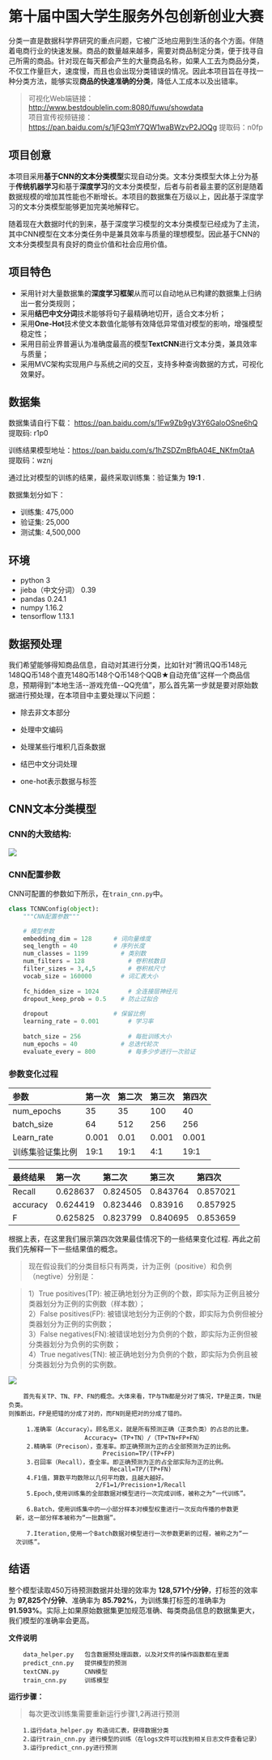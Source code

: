 # 第十届中国大学生服务外包创新创业大赛

分类一直是数据科学界研究的重点问题，它被广泛地应用到生活的各个方面。伴随着电商行业的快速发展。商品的数量越来越多，需要对商品制定分类，便于找寻自己所需的商品。针对现在每天都会产生的大量商品名称，如果人工去为商品分类，不仅工作量巨大，速度慢，而且也会出现分类错误的情况。因此本项目旨在寻找一种分类方法，能够实现**商品的快速准确的分类**，降低人工成本以及出错率。  

>可视化Web端链接：http://www.bestdoublelin.com:8080/fuwu/showdata  
>项目宣传视频链接：https://pan.baidu.com/s/1jFQ3mY7QW1waBWzvP2JOQg   提取码：n0fp
## 项目创意

本项目采用**基于CNN的文本分类模型**实现自动分类。文本分类模型大体上分为基于**传统机器学习**和基于**深度学习**的文本分类模型，后者与前者最主要的区别是随着数据规模的增加其性能也不断增长。本项目的数据集在万级以上，因此基于深度学习的文本分类模型能够更加完美地解释它。  

随着现在大数据时代的到来，基于深度学习模型的文本分类模型已经成为了主流，其中CNN模型在文本分类任务中是兼具效率与质量的理想模型。因此基于CNN的文本分类模型具有良好的商业价值和社会应用价值。



## 项目特色

- 采用针对大量数据集的**深度学习框架**从而可以自动地从已构建的数据集上归纳出一套分类规则；
- 采用**结巴中文分词**技术能够将句子最精确地切开，适合文本分析；
- 采用**One-Hot**技术使文本数值化能够有效降低异常值对模型的影响，增强模型稳定性；
- 采用目前业界普遍认为准确度最高的模型**TextCNN**进行文本分类，兼具效率与质量；
- 采用MVC架构实现用户与系统之间的交互，支持多种查询数据的方式，可视化效果好。

## 数据集

数据集请自行下载： https://pan.baidu.com/s/1Fw9Zb9gV3Y6GaloOSne6hQ 提取码: r1p0

训练结果模型地址：https://pan.baidu.com/s/1hZSDZmBfbA04E_NKfm0taA 提取码：wznj

通过比对模型的训练的结果，最终采取训练集：验证集为 **19:1** .

数据集划分如下：

- 训练集: 475,000
- 验证集: 25,000
- 测试集: 4,500,000

## 环境

- python 3
- jieba（中文分词）	0.39
- pandas	0.24.1
- numpy	1.16.2
- tensorflow	1.13.1

## 数据预处理

我们希望能够得知商品信息，自动对其进行分类，比如针对“腾讯QQ币148元148QQ币148个直充148Q币148个Q币148个QQB★自动充值”这样一个商品信息，预期得到“本地生活--游戏充值--QQ充值”，那么首先第一步就是要对原始数据进行预处理，在本项目中主要处理以下问题：

- 除去非文本部分

- 处理中文编码

- 处理某些行堆积几百条数据

- 结巴中文分词处理

- one-hot表示数据与标签



## CNN文本分类模型

### CNN的大致结构:

![](https://github.com/Cynicicm/Service-outsourcing/blob/master/Image/CNN%E7%BB%93%E6%9E%84.png)  

### CNN配置参数

CNN可配置的参数如下所示，在`train_cnn.py`中。

```python
class TCNNConfig(object):
    """CNN配置参数"""

    # 模型参数
    embedding_dim = 128	     # 词向量维度
    seq_length = 40	         # 序列长度
    num_classes = 1199	       # 类别数
    num_filters = 128	         # 卷积核数目
    filter_sizes = 3,4,5	     # 卷积核尺寸
    vocab_size = 160000	       # 词汇表大小
    
    fc_hidden_size = 1024	     # 全连接层神经元
    dropout_keep_prob = 0.5	   # 防止过拟合
    
    dropout	                 # 保留比例
    learning_rate = 0.001	     # 学习率
    
    batch_size = 256	         # 每批训练大小
    num_epochs = 40	           # 总迭代轮次
    evaluate_every = 800	     # 每多少步进行一次验证
```

### 参数变化过程

| 参数 | 第一次 | 第二次 | 第三次 | 第四次 |  
| :---------- | :---------- | :---------- | :---------- | :---------- |   
| num_epochs | 35 | 35 | 100 | 40 |  
| batch_size | 64 | 512 | 256 | 256 |  
| Learn_rate | 0.001 | 0.01 | 0.001 | 0.001  |  
| 训练集验证集比例 | 19:1 | 19:1 | 4:1 | 19:1 |  

|  最终结果 | 第一次 | 第二次 | 第三次 | 第四次 |   
| :---------- | :---------- | :---------- | :---------- | :---------- | 
| Recall | 0.628637 | 0.824505 | 0.843764 | 0.857021 | 
| accuracy | 0.624419 | 0.823446 | 0.83916 | 0.857925 |
| F | 0.625825 | 0.823799 | 0.840695 | 0.853659 | 
根据上表，在这里我们展示第四次效果最佳情况下的一些结果变化过程.
再此之前我们先解释一下一些结果值的概念。
>现在假设我们的分类目标只有两类，计为正例（positive）和负例（negtive）分别是：

>1）True positives(TP):  被正确地划分为正例的个数，即实际为正例且被分类器划分为正例的实例数（样本数）；  
>2）False positives(FP): 被错误地划分为正例的个数，即实际为负例但被分类器划分为正例的实例数；  
>3）False negatives(FN):被错误地划分为负例的个数，即实际为正例但被分类器划分为负例的实例数；  
>4）True negatives(TN): 被正确地划分为负例的个数，即实际为负例且被分类器划分为负例的实例数。　　  

![](https://github.com/Cynicicm/Service-outsourcing/blob/master/Image/%E6%9C%AF%E8%AF%AD%E6%B7%B7%E6%B7%86%E7%9F%A9%E9%98%B5.png)
```
    首先有关TP、TN、FP、FN的概念。大体来看，TP与TN都是分对了情况，TP是正类，TN是负类。
则推断出，FP是把错的分成了对的，而FN则是把对的分成了错的。

     1.准确率（Accuracy）。顾名思义，就是所有预测正确（正类负类）的占总的比重。
                     Accuracy=（TP+TN）/（TP+TN+FP+FN）
     2.精确率（Precison），查准率。即正确预测为正的占全部预测为正的比例。
                          Precision=TP/(TP+FP)
     3.召回率（Recall），查全率。即正确预测为正的占全部实际为正的比例。
                            Recall=TP/(TP+FN)
     4.F1值，算数平均数除以几何平均数，且越大越好。
                        2/F1=1/Precision+1/Recall
     5.Epoch,使用训练集的全部数据对模型进行一次完成训练，被称之为“一代训练”。
     
     6.Batch，使用训练集中的一小部分样本对模型权重进行一次反向传播的参数更
  新，这一部分样本被称为“一批数据”。
  
     7.Iteration,使用一个Batch数据对模型进行一次参数更新的过程，被称之为“一
  次训练”。   
```
## 结语

整个模型读取450万待预测数据并处理的效率为 **128,571个/分钟**，打标签的效率为 **97,825个/分钟**、准确率为 **85.792%**，为训练集打标签的准确率为
**91.593%**。实际上如果原始数据集更加规范准确、每类商品信息的数据集更大，我们模型的准确率会更高。  


**文件说明**
```
    data_helper.py   包含数据预处理函数，以及对文件的操作函数都在里面
    predict_cnn.py   提供模型的预测
    textCNN.py       CNN模型
    train_cnn.py     训练模型
```
**运行步骤：**
> 每次更改训练集需要重新运行步骤1,2再进行预测
```
    1.运行data_helper.py 构造词汇表，获得数据分类
    2.运行train_cnn.py 进行模型的训练（在logs文件可以找到相关日志文件查看记录）
    3.运行predict_cnn.py进行预测
```

